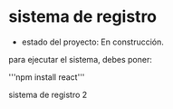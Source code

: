 <h1> sistema de registro </h1>

- estado del proyecto: En construcción. 

para ejecutar el sistema, debes poner:

'''npm install react'''

sistema de registro 2
